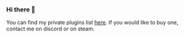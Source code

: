 ### Hi there 👋

You can find my private plugins list [here](https://github.com/lastroundd/LR-Private-Plugins). If you would like to buy one, contact me on discord or on steam.
